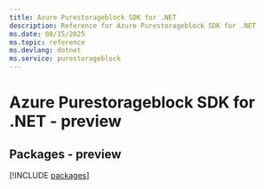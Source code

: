 ```yaml
---
title: Azure Purestorageblock SDK for .NET
description: Reference for Azure Purestorageblock SDK for .NET
ms.date: 08/15/2025
ms.topic: reference
ms.devlang: dotnet
ms.service: purestorageblock
---
```

# Azure Purestorageblock SDK for .NET - preview
## Packages - preview
[!INCLUDE [packages](purestorageblock-index.md)]
